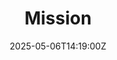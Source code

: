 ---
title: Mission
linkTitle: Mission
date: '2025-05-06T14:19:00Z'
weight: 1
description: GitLab's mission is to enable everyone to contribute to and co-create
  software, fostering innovation and collaboration through open processes, accessible
  tools, and community engagement, ultimately increasing lifetime earnings and economic
  progress.
draft: false
ref: mission
---